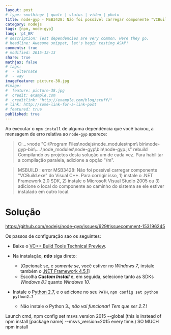 ```yaml
---
layout: post
# type: <nothing> | quote | status | video | photo
title: node-gyp - MSB3428: Não foi possível carregar componente "VCBuild.exe"
category: nodejs
tags: [npm, node-gyp]
lang: 'pt_BR'
# description: Test dependencies are very common. Here they go.
# headline: Awesome snippet, let's begin testing ASAP!
comments: true
# modified: 2015-12-13
share: true
mathjax: false
# tags:
#  - alternate
#  - way
imagefeature: picture-38.jpg
#image:
#  feature: picture-38.jpg
#  credit: example.com
#  creditlink: "http://example.com/blog/stuff/"
# link: http://some-link-for-a-link-post
# featured: true
published: true
---
```


Ao executar o `npm install` de alguma dependência que você baixou, a mensagem de erro relativa ao `node-gyp` aparece:

> C:\...>node "C:\Program Files\nodejs\node_modules\npm\ bin\node-gyp-bin\\..\..\node_modules\node-gyp\bin\node-gyp.js" rebuild
Compilando os projetos desta solução um de cada vez. Para habilitar a compilação paralela, adicione a opção "/m".

> MSBUILD : error MSB3428: Não foi possível carregar componente "VCBuild.exe" do Visual C++.
Para corrigir isso, 1) instale o .NET Framework 2.0 SDK, 2) instale o Microsoft Visual Studio 2005 ou 3) adicione
o local do componente ao caminho do sistema se ele estiver instalado em outro local.

<!--more-->

# Solução

https://github.com/nodejs/node-gyp/issues/629#issuecomment-153196245

Os passos de configuração sao os seguintes:

- Baixe o [VC++ Build Tools Technical Preview](http://go.microsoft.com/fwlink/?LinkId=691132).
- Na instalação, ***não*** siga direto:
  - [Opcional: se, e *somente se*, você estiver no *Windows 7*, instale também o [.NET Framework 4.5.1](http://www.microsoft.com/en-us/download/details.aspx?id=40773)]
  - Escolha ***Custom Install*** e, em seguida, selecione tanto as SDKs *Windows 8.1* quanto *Windows 10*.

- Instale o [Python 2.7](https://www.python.org/downloads/), e o adicione no seu `PATH`, `npm config set python python2.7`
  - Não instale o Python 3.*, não vai funcionar! Tem que ser 2.7.*!

Launch cmd, npm config set msvs_version 2015 --global (this is instead of npm install [package name] --msvs_version=2015 every time.)
SO MUCH npm install 
